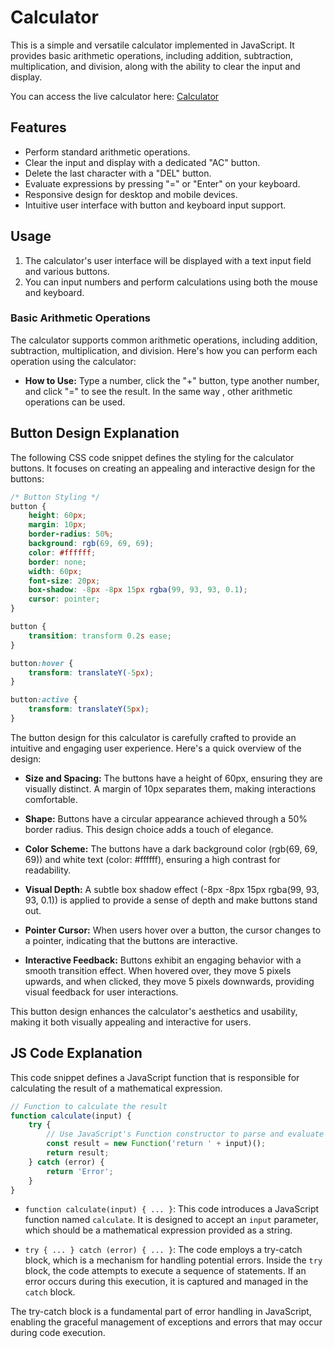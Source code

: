 # Calculator
This is a simple and versatile calculator implemented in JavaScript. It provides basic arithmetic operations, including addition, subtraction, multiplication, and division, along with the ability to clear the input and display.

You can access the live calculator here: [Calculator](https://hsimransidhu.github.io/Calculator/)

## Features

- Perform standard arithmetic operations.
- Clear the input and display with a dedicated "AC" button.
- Delete the last character with a "DEL" button.
- Evaluate expressions by pressing "=" or "Enter" on your keyboard.
- Responsive design for desktop and mobile devices.
- Intuitive user interface with button and keyboard input support.

## Usage

1. The calculator's user interface will be displayed with a text input field and various buttons.
2. You can input numbers and perform calculations using both the mouse and keyboard.

### Basic Arithmetic Operations

 The calculator supports common arithmetic operations, including addition, subtraction, multiplication, and division. Here's how you can perform each operation using the calculator:

- **How to Use:** Type a number, click the "+" button, type another number, and click "=" to see the result. In the same way , other arithmetic operations can be used.

## Button Design Explanation

The following CSS code snippet defines the styling for the calculator buttons. It focuses on creating an appealing and interactive design for the buttons:

```css
/* Button Styling */
button {
    height: 60px;
    margin: 10px;
    border-radius: 50%;
    background: rgb(69, 69, 69);
    color: #ffffff;
    border: none;
    width: 60px;
    font-size: 20px;
    box-shadow: -8px -8px 15px rgba(99, 93, 93, 0.1);
    cursor: pointer;
}

button {
    transition: transform 0.2s ease;
}

button:hover {
    transform: translateY(-5px);
}

button:active {
    transform: translateY(5px);
}
```

The button design for this calculator is carefully crafted to provide an intuitive and engaging user experience. Here's a quick overview of the design:

- **Size and Spacing:** The buttons have a height of 60px, ensuring they are visually distinct. A margin of 10px separates them, making interactions comfortable.

- **Shape:** Buttons have a circular appearance achieved through a 50% border radius. This design choice adds a touch of elegance.

- **Color Scheme:** The buttons have a dark background color (rgb(69, 69, 69)) and white text (color: #ffffff), ensuring a high contrast for readability.

- **Visual Depth:** A subtle box shadow effect (-8px -8px 15px rgba(99, 93, 93, 0.1)) is applied to provide a sense of depth and make buttons stand out.

- **Pointer Cursor:** When users hover over a button, the cursor changes to a pointer, indicating that the buttons are interactive.

- **Interactive Feedback:** Buttons exhibit an engaging behavior with a smooth transition effect. When hovered over, they move 5 pixels upwards, and when clicked, they move 5 pixels downwards, providing visual feedback for user interactions.

This button design enhances the calculator's aesthetics and usability, making it both visually appealing and interactive for users.

## JS Code Explanation

This code snippet defines a JavaScript function that is responsible for calculating the result of a mathematical expression.

```javascript
// Function to calculate the result
function calculate(input) {
    try {
        // Use JavaScript's Function constructor to parse and evaluate the expression
        const result = new Function('return ' + input)();
        return result;
    } catch (error) {
        return 'Error';
    }
}
```

- `function calculate(input) { ... }`: This code introduces a JavaScript function named `calculate`. It is designed to accept an `input` parameter, which should be a mathematical expression provided as a string.

- `try { ... } catch (error) { ... }`: The code employs a try-catch block, which is a mechanism for handling potential errors. Inside the `try` block, the code attempts to execute a sequence of statements. If an error occurs during this execution, it is captured and managed in the `catch` block.

The try-catch block is a fundamental part of error handling in JavaScript, enabling the graceful management of exceptions and errors that may occur during code execution.

 
 



